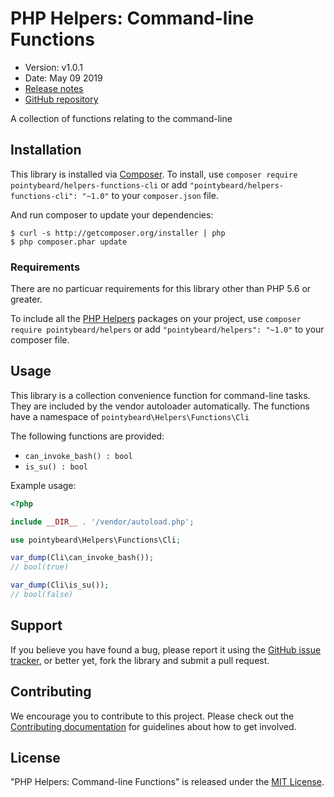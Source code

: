 # PHP Helpers: Command-line Functions

-   Version: v1.0.1
-   Date: May 09 2019
-   [Release notes](https://github.com/pointybeard/helpers-functions-cli/blob/master/CHANGELOG.md)
-   [GitHub repository](https://github.com/pointybeard/helpers-functions-cli)

A collection of functions relating to the command-line

## Installation

This library is installed via [Composer](http://getcomposer.org/). To install, use `composer require pointybeard/helpers-functions-cli` or add `"pointybeard/helpers-functions-cli": "~1.0"` to your `composer.json` file.

And run composer to update your dependencies:

    $ curl -s http://getcomposer.org/installer | php
    $ php composer.phar update

### Requirements

There are no particuar requirements for this library other than PHP 5.6 or greater.

To include all the [PHP Helpers](https://github.com/pointybeard/helpers) packages on your project, use `composer require pointybeard/helpers` or add `"pointybeard/helpers": "~1.0"` to your composer file.

## Usage

This library is a collection convenience function for command-line tasks. They are included by the vendor autoloader automatically. The functions have a namespace of `pointybeard\Helpers\Functions\Cli`

The following functions are provided:

-   `can_invoke_bash() : bool`
-   `is_su() : bool`

Example usage:

```php
<?php

include __DIR__ . '/vendor/autoload.php';

use pointybeard\Helpers\Functions\Cli;

var_dump(Cli\can_invoke_bash());
// bool(true)

var_dump(Cli\is_su());
// bool(false)
```

## Support

If you believe you have found a bug, please report it using the [GitHub issue tracker](https://github.com/pointybeard/helpers-functions-cli/issues),
or better yet, fork the library and submit a pull request.

## Contributing

We encourage you to contribute to this project. Please check out the [Contributing documentation](https://github.com/pointybeard/helpers-functions-cli/blob/master/CONTRIBUTING.md) for guidelines about how to get involved.

## License

"PHP Helpers: Command-line Functions" is released under the [MIT License](http://www.opensource.org/licenses/MIT).
